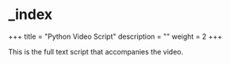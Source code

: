# \_index

+++ title = "Python Video Script" description = "" weight = 2 +++

 This is the full text script that accompanies the video.   


